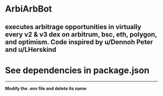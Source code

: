 # ArbiArbBot
executes arbitrage opportunities in virtually every v2 & v3 dex on arbitrum, bsc, eth, polygon, and optimism. Code inspired by u/Dennoh Peter and u/LHerskind
-----------------------------
# See dependencies in package.json
-----------------------------
**Modify the .env file and delete its name**
